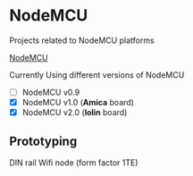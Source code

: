 # NodeMCU
Projects related to NodeMCU platforms

[NodeMCU](/hardware/NodeMCUv1.png)

Currently Using different versions of NodeMCU

- [ ] NodeMCU v0.9
- [x] NodeMCU v1.0 (**Amica** board)
- [x] NodeMCU v2.0 (**lolin** board)

## Prototyping

DIN rail Wifi node (form factor 1TE)
